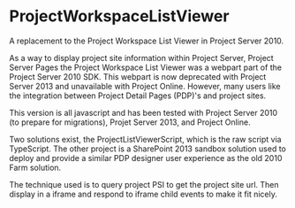 # ProjectWorkspaceListViewer
A replacement to the Project Workspace List Viewer in Project Server 2010.

As a way to display project site information within Project Server, Project Server Pages the Project Workspace List Viewer was
a webpart part of the Project Server 2010 SDK.  This webpart is now deprecated with Project Server 2013 and unavailable with 
Project Online.  However, many users like the integration between Project Detail Pages (PDP)'s and project sites.   

This version is all javascript and has been tested with Project Server 2010 (to prepare for migrations), Projet Server 2013, 
and Project Online.

Two solutions exist, the ProjectListViewerScript, which is the raw script via TypeScript.  The other project is a SharePoint 2013 
sandbox solution used to deploy and provide a similar PDP designer user experience as the old 2010 Farm solution.

The technique used is to query project PSI to get the project site url.  Then display in a iframe and respond to iframe child events
to make it fit nicely.
